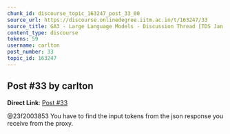 ```yaml
---
chunk_id: discourse_topic_163247_post_33_00
source_url: https://discourse.onlinedegree.iitm.ac.in/t/163247/33
source_title: GA3 - Large Language Models - Discussion Thread [TDS Jan 2025]
content_type: discourse
tokens: 59
username: carlton
post_number: 33
topic_id: 163247
---
```


## Post #33 by carlton

**Direct Link**: [Post #33](https://discourse.onlinedegree.iitm.ac.in/t/163247/33)

@23f2003853 You have to find the input tokens from the json response you receive from the proxy.
